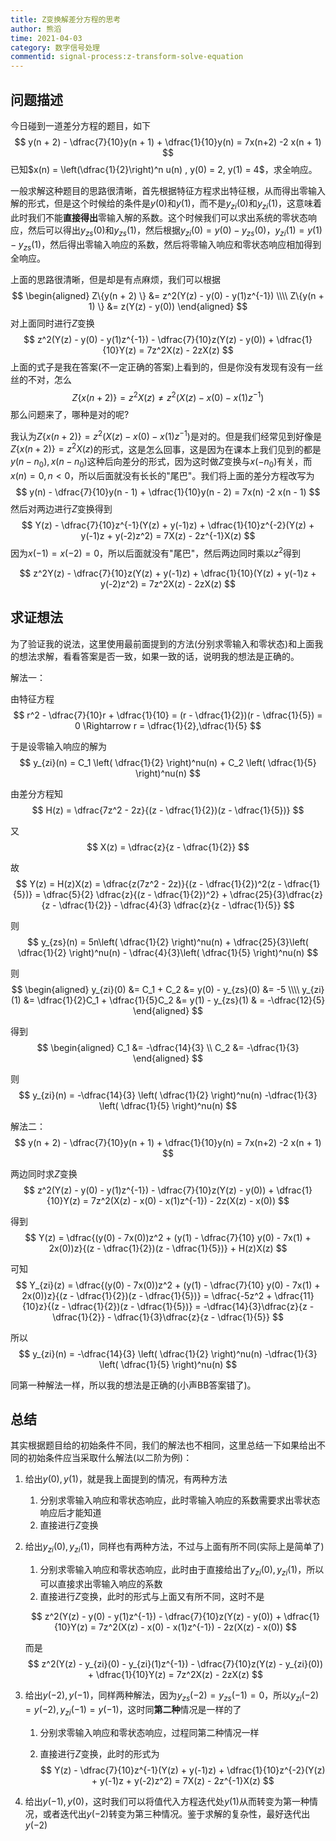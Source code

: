 ```yaml
---
title: Z变换解差分方程的思考
author: 熊滔
time: 2021-04-03
category: 数字信号处理
commentid: signal-process:z-transform-solve-equation
---
```


## 问题描述

今日碰到一道差分方程的题目，如下
$$
y(n + 2) - \dfrac{7}{10}y(n + 1) + \dfrac{1}{10}y(n) = 7x(n+2) -2 x(n + 1)
$$
已知$x(n) = \left(\dfrac{1}{2}\right)^n u(n) , y(0) = 2, y(1) = 4$，求全响应。

一般求解这种题目的思路很清晰，首先根据特征方程求出特征根，从而得出零输入解的形式，但是这个时候给的条件是$y(0)$和$y(1)$，而不是$y_{zi}(0)$和$y_{zi}(1)$，这意味着此时我们不能**直接得出**零输入解的系数。这个时候我们可以求出系统的零状态响应，然后可以得出$y_{zs}(0)$和$y_{zs}(1)$，然后根据$y_{zi}(0) = y(0) - y_{zs}(0)$，$y_{zi}(1) = y(1) - y_{zs}(1)$，然后得出零输入响应的系数，然后将零输入响应和零状态响应相加得到全响应。

上面的思路很清晰，但是却是有点麻烦，我们可以根据
$$
\begin{aligned}
Z\{y(n + 2) \} &= z^2(Y(z) - y(0) - y(1)z^{-1}) \\\\
Z\{y(n + 1) \} &= z(Y(z) - y(0))
\end{aligned}
$$
对上面同时进行$Z$变换
$$
z^2(Y(z) - y(0) - y(1)z^{-1}) - \dfrac{7}{10}z(Y(z) - y(0)) + \dfrac{1}{10}Y(z) = 7z^2X(z) - 2zX(z)
$$
上面的式子是我在答案(不一定正确的答案)上看到的，但是你没有发现有没有一丝丝的不对，怎么
$$
Z\{x(n + 2)\} = z^2X(z) \neq z^2(X(z) - x(0) - x(1)z^{-1})
$$
那么问题来了，哪种是对的呢?

我认为$Z\{x(n + 2)\} =  z^2(X(z) - x(0) - x(1)z^{-1})$是对的。但是我们经常见到好像是$Z\{x(n + 2)\} = z^2X(z)$的形式，这是怎么回事，这是因为在课本上我们见到的都是$y(n - n_0), x(n - n_0)$这种后向差分的形式，因为这时做$Z$变换与$x(-n_0)$有关，而$x(n) = 0 , n < 0$，所以后面就没有长长的"尾巴"。我们将上面的差分方程改写为
$$
y(n) - \dfrac{7}{10}y(n - 1) + \dfrac{1}{10}y(n - 2) = 7x(n) -2 x(n - 1)
$$
然后对两边进行$Z$变换得到
$$
Y(z) - \dfrac{7}{10}z^{-1}(Y(z) + y(-1)z) + \dfrac{1}{10}z^{-2}(Y(z) + y(-1)z + y(-2)z^2) = 7X(z) - 2z^{-1}X(z)
$$
因为$x(-1) = x(-2) = 0$，所以后面就没有"尾巴"，然后两边同时乘以$z^2$得到

$$
z^2Y(z) - \dfrac{7}{10}z(Y(z) + y(-1)z) + \dfrac{1}{10}(Y(z) + y(-1)z + y(-2)z^2) = 7z^2X(z) - 2zX(z)
$$

## 求证想法

为了验证我的说法，这里使用最前面提到的方法(分别求零输入和零状态)和上面我的想法求解，看看答案是否一致，如果一致的话，说明我的想法是正确的。

解法一：

由特征方程
$$
r^2 - \dfrac{7}{10}r + \dfrac{1}{10} = (r - \dfrac{1}{2})(r - \dfrac{1}{5}) = 0 \Rightarrow r = \dfrac{1}{2},\dfrac{1}{5}
$$

于是设零输入响应的解为
$$
y_{zi}(n) = C_1 \left( \dfrac{1}{2} \right)^nu(n) + C_2 \left( \dfrac{1}{5} \right)^nu(n)
$$

由差分方程知
$$
H(z) = \dfrac{7z^2 - 2z}{(z - \dfrac{1}{2})(z - \dfrac{1}{5})}
$$

又
$$
X(z) = \dfrac{z}{z - \dfrac{1}{2}}
$$

故
$$
Y(z) = H(z)X(z) = \dfrac{z(7z^2 - 2z)}{(z - \dfrac{1}{2})^2(z - \dfrac{1}{5})} = \dfrac{5}{2} \dfrac{z}{(z - \dfrac{1}{2})^2} + \dfrac{25}{3}\dfrac{z}{z - \dfrac{1}{2}} - \dfrac{4}{3} \dfrac{z}{z - \dfrac{1}{5}}
$$

则
$$
y_{zs}(n) = 5n\left( \dfrac{1}{2} \right)^nu(n) + \dfrac{25}{3}\left( \dfrac{1}{2} \right)^nu(n) - \dfrac{4}{3}\left( \dfrac{1}{5} \right)^nu(n)
$$

则
$$
\begin{aligned}
y_{zi}(0) &= C_1 + C_2 &= y(0) - y_{zs}(0) &= -5 \\\\
y_{zi}(1) &= \dfrac{1}{2}C_1 + \dfrac{1}{5}C_2 &= y(1) - y_{zs}(1) & = -\dfrac{12}{5}
\end{aligned}
$$

得到
$$
\begin{aligned}
C_1 &= -\dfrac{14}{3} \\
C_2 &= -\dfrac{1}{3}
\end{aligned}
$$

则
$$
y_{zi}(n) = -\dfrac{14}{3} \left( \dfrac{1}{2} \right)^nu(n) -\dfrac{1}{3} \left( \dfrac{1}{5} \right)^nu(n)
$$

解法二：
$$
y(n + 2) - \dfrac{7}{10}y(n + 1) + \dfrac{1}{10}y(n) = 7x(n+2) -2 x(n + 1)
$$

两边同时求$Z$变换
$$
z^2(Y(z) - y(0) - y(1)z^{-1}) - \dfrac{7}{10}z(Y(z) - y(0)) + \dfrac{1}{10}Y(z) = 7z^2(X(z) - x(0) - x(1)z^{-1}) - 2z(X(z) - x(0))
$$

得到
$$
Y(z) = \dfrac{(y(0) - 7x(0))z^2 + (y(1) - \dfrac{7}{10} y(0) - 7x(1) + 2x(0))z}{(z - \dfrac{1}{2})(z - \dfrac{1}{5})} + H(z)X(z)
$$

可知
$$
Y_{zi}(z) = \dfrac{(y(0) - 7x(0))z^2 + (y(1) - \dfrac{7}{10} y(0) - 7x(1) + 2x(0))z}{(z - \dfrac{1}{2})(z - \dfrac{1}{5})} = \dfrac{-5z^2 + \dfrac{11}{10}z}{(z - \dfrac{1}{2})(z - \dfrac{1}{5})} = -\dfrac{14}{3}\dfrac{z}{z - \dfrac{1}{2}} - \dfrac{1}{3}\dfrac{z}{z - \dfrac{1}{5}}
$$

所以
$$
y_{zi}(n) = -\dfrac{14}{3} \left( \dfrac{1}{2} \right)^nu(n) -\dfrac{1}{3} \left( \dfrac{1}{5} \right)^nu(n)
$$

同第一种解法一样，所以我的想法是正确的(小声BB答案错了)。

## 总结

其实根据题目给的初始条件不同，我们的解法也不相同，这里总结一下如果给出不同的初始条件应当采取什么解法(以二阶为例)：

1. 给出$y(0), y(1)$，就是我上面提到的情况，有两种方法

   1. 分别求零输入响应和零状态响应，此时零输入响应的系数需要求出零状态响应后才能知道
   2. 直接进行$Z$变换

2. 给出$y_{zi}(0), y_{zi}(1)$，同样也有两种方法，不过与上面有所不同(实际上是简单了)

   1. 分别求零输入响应和零状态响应，此时由于直接给出了$y_{zi}(0), y_{zi}(1)$，所以可以直接求出零输入响应的系数
   2. 直接进行$Z$变换，此时的形式与上面又有所不同，这时不是

   $$
   z^2(Y(z) - y(0) - y(1)z^{-1}) - \dfrac{7}{10}z(Y(z) - y(0)) + \dfrac{1}{10}Y(z) = 7z^2(X(z) - x(0) - x(1)z^{-1}) - 2z(X(z) - x(0))
   $$
   
   而是
   $$
   z^2(Y(z) - y_{zi}(0) - y_{zi}(1)z^{-1}) - \dfrac{7}{10}z(Y(z) - y_{zi}(0)) + \dfrac{1}{10}Y(z) = 7z^2X(z) - 2zX(z)
   $$

3. 给出$y(-2), y(-1)$，同样两种解法，因为$y_{zs}(-2) = y_{zs}(-1) = 0$，所以$y_{zi}(-2) = y(-2), y_{zi}(-1) = y(-1)$，这时同**第二种**情况是一样的了

   1. 分别求零输入响应和零状态响应，过程同第二种情况一样

   2. 直接进行$Z$变换，此时的形式为
      $$
      Y(z) - \dfrac{7}{10}z^{-1}(Y(z) + y(-1)z) + \dfrac{1}{10}z^{-2}(Y(z) + y(-1)z + y(-2)z^2) = 7X(z) - 2z^{-1}X(z)
      $$

4. 给出$y(-1), y(0)$，这时我们可以将值代入方程迭代处$y(1)$从而转变为第一种情况，或者迭代出$y(-2)$转变为第三种情况。鉴于求解的复杂性，最好迭代出$y(-2)$